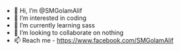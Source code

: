 - 👋 Hi, I’m @SMGolamAlif
- 👀 I’m interested in coding
- 🌱 I’m currently learning sass
- 💞️ I’m looking to collaborate on nothing
- 📫 Reach me - https://www.facebook.com/SMGolamAlif

<!---
SMGolamAlif/SMGolamAlif is a ✨ special ✨ repository because its `README.md` (this file) appears on your GitHub profile.
You can click the Preview link to take a look at your changes.
--->
